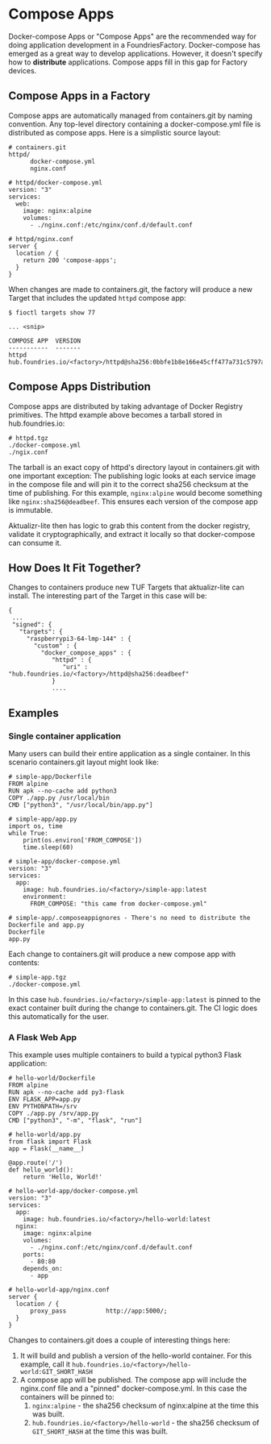 # Compose Apps

Docker-compose Apps or "Compose Apps" are the recommended way for doing
application development in a FoundriesFactory. Docker-compose has
emerged as a great way to develop applications. However, it doesn't
specify how to **distribute** applications. Compose apps fill in this
gap for Factory devices.

## Compose Apps in a Factory

Compose apps are automatically managed from containers.git by naming
convention. Any top-level directory containing a docker-compose.yml file
is distributed as compose apps. Here is a simplistic source layout:

    # containers.git
    httpd/
          docker-compose.yml
          nginx.conf
    
    # httpd/docker-compose.yml
    version: "3"
    services:
      web:
        image: nginx:alpine
        volumes:
          - ./nginx.conf:/etc/nginx/conf.d/default.conf
    
    # httpd/nginx.conf
    server {
      location / {
        return 200 'compose-apps';
      }
    }

When changes are made to containers.git, the factory will produce a new
Target that includes the updated `httpd` compose app:

    $ fioctl targets show 77

    ... <snip>

    COMPOSE APP  VERSION
    -----------  -------
    httpd        hub.foundries.io/<factory>/httpd@sha256:0bbfe1b8e166e45cff477a731c5797a1ec8724a99a49b8f94d7ff851f2076924

## Compose Apps Distribution

Compose apps are distributed by taking advantage of Docker Registry
primitives. The httpd example above becomes a tarball stored in
hub.foundries.io:

    # httpd.tgz
    ./docker-compose.yml
    ./ngix.conf

The tarball is an exact copy of httpd's directory layout in
containers.git with one important exception: The publishing logic looks
at each service image in the compose file and will pin it to the correct
sha256 checksum at the time of publishing. For this example,
`nginx:alpine` would become something like `nginx:sha256@deadbeef`. This
ensures each version of the compose app is immutable.

Aktualizr-lite then has logic to grab this content from the docker
registry, validate it cryptographically, and extract it locally so that
docker-compose can consume it.

## How Does It Fit Together?

Changes to containers produce new TUF Targets that aktualizr-lite can
install. The interesting part of the Target in this case will be:

    {
     ...
     "signed": {
       "targets": {
         "raspberrypi3-64-lmp-144" : {
           "custom" : {
             "docker_compose_apps" : {
                "httpd" : {
                   "uri" : "hub.foundries.io/<factory>/httpd@sha256:deadbeef"
                }
                ....

## Examples

### Single container application

Many users can build their entire application as a single container. In
this scenario containers.git layout might look like:

    # simple-app/Dockerfile
    FROM alpine
    RUN apk --no-cache add python3
    COPY ./app.py /usr/local/bin
    CMD ["python3", "/usr/local/bin/app.py"]

    # simple-app/app.py
    import os, time
    while True:
        print(os.environ['FROM_COMPOSE'])
        time.sleep(60)

    # simple-app/docker-compose.yml
    version: "3"
    services:
      app:
        image: hub.foundries.io/<factory>/simple-app:latest
        environment:
          FROM_COMPOSE: "this came from docker-compose.yml"

    # simple-app/.composeappignores - There's no need to distribute the Dockerfile and app.py
    Dockerfile
    app.py

Each change to containers.git will produce a new compose app with
contents:

    # simple-app.tgz
    ./docker-compose.yml

In this case `hub.foundries.io/<factory>/simple-app:latest` is pinned to
the exact container built during the change to containers.git. The CI
logic does this automatically for the user.

### A Flask Web App

This example uses multiple containers to build a typical python3 Flask
application:

    # hello-world/Dockerfile
    FROM alpine
    RUN apk --no-cache add py3-flask
    ENV FLASK_APP=app.py
    ENV PYTHONPATH=/srv
    COPY ./app.py /srv/app.py
    CMD ["python3", "-m", "flask", "run"]

    # hello-world/app.py
    from flask import Flask
    app = Flask(__name__)

    @app.route('/')
    def hello_world():
        return 'Hello, World!'

    # hello-world-app/docker-compose.yml
    version: "3"
    services:
      app:
        image: hub.foundries.io/<factory>/hello-world:latest
      nginx:
        image: nginx:alpine
        volumes:
          - ./nginx.conf:/etc/nginx/conf.d/default.conf
        ports:
          - 80:80
        depends_on:
          - app

    # hello-world-app/nginx.conf
    server {
      location / {
          proxy_pass           http://app:5000/;
      }
    }

Changes to containers.git does a couple of interesting things here:

1.  It will build and publish a version of the hello-world container.
    For this example, call it
    `hub.foundries.io/<factory>/hello-world:GIT_SHORT_HASH`
2.  A compose app will be published. The compose app will include the
    nginx.conf file and a "pinned" docker-compose.yml. In this case the
    containers will be pinned to:
    1.  `nginx:alpine` - the sha256 checksum of nginx:alpine at the time
        this was built.
    2.  `hub.foundries.io/<factory>/hello-world` - the sha256 checksum
        of `GIT_SHORT_HASH` at the time this was built.
